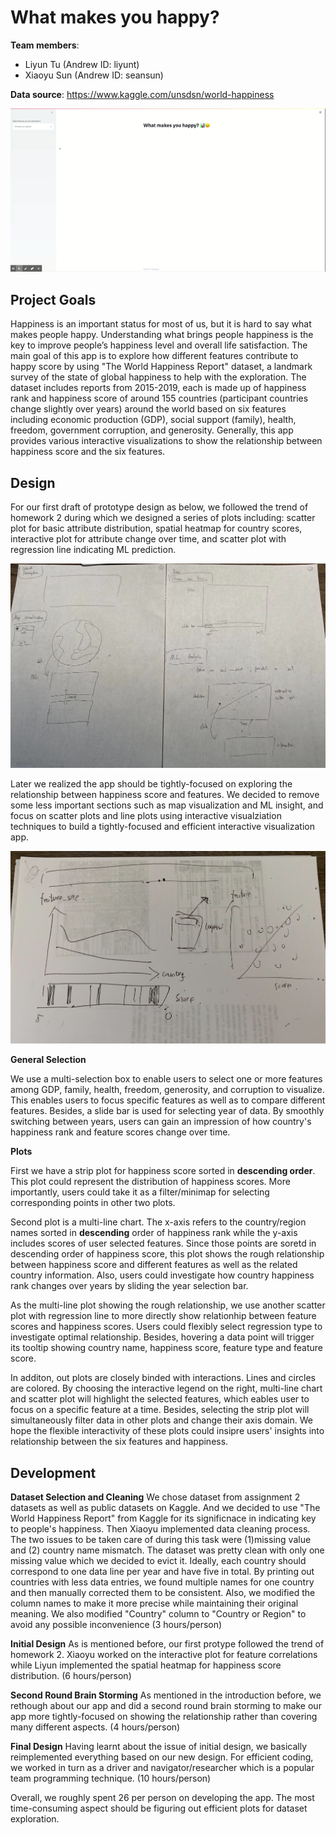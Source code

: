 # What makes you happy?

**Team members**:

- Liyun Tu (Andrew ID: liyunt)
- Xiaoyu Sun (Andrew ID: seansun)

**Data source**: https://www.kaggle.com/unsdsn/world-happiness

[![A screenshot of the application](https://github.com/CMU-IDS-2020/a3-hello-world/raw/master/demo.gif)](https://github.com/CMU-IDS-2020/a3-hello-world/blob/master/demo.gif)



## Project Goals

Happiness is an important status for most of us, but it is hard to say what makes people happy. Understanding what brings people happiness is the key to improve people’s happiness level and overall life satisfaction. The main goal of this app is to explore how different features contribute to happy score by using "The World Happiness Report" dataset, a landmark survey of the state of global happiness to help with the exploration. The dataset includes reports from 2015-2019, each is made up of happiness rank and happiness score of around 155 countries (participant countries change slightly over years) around the world based on six features including economic production (GDP), social support (family), health, freedom, government corruption, and generosity. Generally, this app provides various interactive visualizations to show the relationship between happiness score and the six features.



## Design

For our first draft of prototype design as below, we followed the trend of homework 2 during which we designed a series of plots including: scatter plot for basic attribute distribution, spatial heatmap for country scores, interactive plot for attribute change over time, and scatter plot with regression line indicating ML prediction.

[![The initial draft prototype](https://github.com/CMU-IDS-2020/a3-hello-world/raw/master/prototype_old.JPG)](https://github.com/CMU-IDS-2020/a3-hello-world/blob/master/prototype_old.JPG)

Later we realized the app should be tightly-focused on exploring the relationship between happiness score and features. We decided to remove some less important sections such as map visualization and ML insight, and focus on scatter plots and line plots using interactive visualziation techniques to build a tightly-focused and efficient interactive visualization app.

[![The final draft prototype](https://github.com/CMU-IDS-2020/a3-hello-world/raw/master/prototype_final.JPG)](https://github.com/CMU-IDS-2020/a3-hello-world/blob/master/prototype_final.JPG)



**General Selection**

We use a multi-selection box to enable users to select one or more features among GDP, family, health, freedom, generosity, and corruption to visualize. This enables users to focus specific features as well as to compare different features. Besides, a slide bar is used for selecting year of data. By smoothly switching between years, users can gain an impression of how country's happiness rank and feature scores change over time.

**Plots**

First we have a strip plot for happiness score sorted in **descending order**. This plot could represent the distribution of happiness scores. More importantly, users could take it as a filter/minimap for selecting corresponding points in other two plots.

Second plot is a multi-line chart. The x-axis refers to the country/region names sorted in **descending** order of happiness rank while the y-axis includes scores of user selected features. Since those points are soretd in descending order of happiness score, this plot shows the rough relationship between happiness score and different features as well as the related country information. Also, users could investigate how country happiness rank changes over years by sliding the year selection bar.

As the multi-line plot showing the rough relationship, we use another scatter plot with regression line to more directly show relationhip between feature scores and happiness scores. Users could flexibly select regression type to investigate optimal relationship. Besides, hovering a data point will trigger its tooltip showing country name, happiness score, feature type and feature score.

In additon, out plots are closely binded with interactions. Lines and circles are colored. By choosing the interactive legend on the right, multi-line chart and scatter plot will highlight the selected features, which eables user to focus on a specific feature at a time. Besides, selecting the strip plot will simultaneously filter data in other plots and change their axis domain. We hope the flexible interactivity of these plots could insipre users' insights into relationship between the six features and happiness.



## Development

**Dataset Selection and Cleaning** We chose dataset from assignment 2 datasets as well as public datasets on Kaggle. And we decided to use "The World Happiness Report" from Kaggle for its significnace in indicating key to people's happiness. Then Xiaoyu implemented data cleaning process. The two issues to be taken care of during this task were (1)missing value and (2) country name mismatch. The dataset was pretty clean with only one missing value which we decided to evict it. Ideally, each country should correspond to one data line per year and have five in total. By printing out countries with less data entries, we found multiple names for one country and then manually corrected them to be consistent. Also, we modified the column names to make it more precise while maintaining their original meaning. We also modified "Country" column to "Country or Region" to avoid any possible inconvenience (3 hours/person)

**Initial Design** As is mentioned before, our first protype followed the trend of homework 2. Xiaoyu worked on the interactive plot for feature correlations while Liyun implemented the spatial heatmap for happiness score distribution. (6 hours/person)

**Second Round Brain Storming** As mentioned in the introduction before, we rethough about our app and did a second round brain storming to make our app more tightly-focused on showing the relationship rather than covering many different aspects. (4 hours/person)

**Final Design** Having learnt about the issue of initial design, we basically reimplemented everything based on our new design. For efficient coding, we worked in turn as a driver and navigator/researcher which is a popular team programming technique. (10 hours/person)

Overall, we roughly spent 26 per person on developing the app. The most time-consuming aspect should be figuring out efficient plots for dataset exploration.
